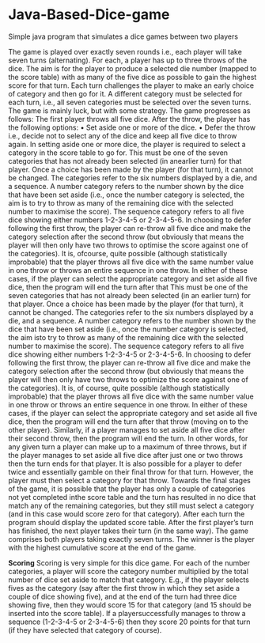 # Java-Based-Dice-game
Simple java program that simulates a dice games between two players


The game is played over exactly seven rounds i.e., each player will take seven turns (alternating). For each, a player has up to three throws of the dice. The aim is for the player to produce a selected die number (mapped to the score table) with as many of the five dice as possible to gain the highest score for that turn. 
Each turn challenges the player to make an early choice of category and then go for it. A different category  must be selected for each turn, i.e., all seven categories must be selected over the seven turns. The game is mainly luck, but with some strategy. The game progresses as follows:
The first player throws all five dice. After the throw, the player has the following options:
• Set aside one or more of the dice.
• Defer the throw i.e., decide not to select any of the dice and keep all five dice to throw again. 
In setting aside one or more dice, the player is required to select a category in the score table to go for. This must be one of the seven categories that has not already been selected (in anearlier turn) for that player. 
Once a choice has been made by the player (for that turn), it cannot be changed. The categories refer to the six numbers displayed by a die, and a sequence. A number category refers to the number shown by the dice that have been set aside (i.e., once the number category is selected, the aim is to try to throw as many of the remaining dice with the selected number to maximise the score). The sequence category refers to all five dice showing either numbers 1-2-3-4-5 or 2-3-4-5-6. In choosing to defer following the first throw, the player can re-throw all five dice and make the category selection after the second throw (but obviously that means 
the player will then only have two throws to optimise the score against one of the categories). It is, ofcourse, quite possible (although statistically improbable) that the player throws all five dice with the same number value in one throw or throws an entire sequence in one throw. In either of these cases, if the player 
can select the appropriate category and set aside all five dice, then the program will end the turn after that This must be one of the seven categories that has not already been selected (in an earlier turn) for that player. 
Once a choice has been made by the player (for that turn), it cannot be changed. The categories refer to the six numbers displayed by a die, and a sequence. A number category refers to the number shown by the dice that have been set aside (i.e., once the number category is selected, the aim isto try to throw as many of the remaining dice with the selected number to maximise the score). The sequence category refers to all five dice showing either numbers 1-2-3-4-5 or 2-3-4-5-6. In choosing to defer following the first throw, the player can re-throw all five dice and make the category selection after the second throw (but obviously that means the player will then only have two throws to optimize the score against one of the categories). It is, of course, quite possible (although statistically improbable) that the player throws all five dice with the same number value in one throw or throws an entire sequence in one throw. In either of these cases, if the player can select the appropriate category and set aside all five dice, then the program will end the turn after that throw (moving on to the other player). Similarly, if a player manages to set aside all five dice after their second throw, then the program will end the turn. In other words, for any given turn a player can make up to a maximum of three throws, but if the player manages to set aside all five dice after just one or two throws then the turn ends for that player. It is also possible for a player to defer twice and essentially gamble on their final throw for that turn. However, the player must then select a category for that throw. Towards the final stages of the game, it is possible that the player has only a couple of categories not yet completed inthe score table and the turn has resulted in no dice that match any of the remaining categories, but they still must select a category (and in this case would score zero for that category).
After each turn the program should display the updated score table.
After the first player’s turn has finished, the next player takes their turn (in the same way). The game comprises both players taking exactly seven turns. The winner is the player with the highest cumulative score at the end of the game.

**Scoring**
Scoring is very simple for this dice game. For each of the number categories, a player will score the category number multiplied by the total number of dice set aside to match that category. E.g., if the player selects fives as the category (say after the first throw in which they set aside a couple of dice showing five), and at the end of the turn had three dice showing five, then they would score 15 for that category (and 15 should be inserted into the score table). If a playersuccessfully manages to throw a sequence (1-2-3-4-5 or 2-3-4-5-6) then they score 20 points for that turn (if they have selected that category of course).

